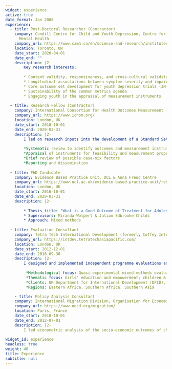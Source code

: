```yaml
---
widget: experience
active: true
date_format: Jan 2006
experience:
  - title: Post-Doctoral Researcher (Contractor)
    company: Cundill Centre for Child and Youth Depression, Centre for Addiction and
      Mental Health
    company_url: https://www.camh.ca/en/science-and-research/institutes-and-centres/cundill-centre-for-child-and-youth-depression
    location: Toronto, ON
    date_start: 2020-04-01
    date_end: ""
    description: |2-
        Key research interests:
        
        * Content validity, responsiveness, and cross-cultural validity of functioning & HRQOL scales
        * Longitudinal associations between symptom severity and impairment
        * Core outcome set development for youth depression trials (IN-ROADS initative)
        * Sustainability of the common metrics agenda
        * Engaging youth in the appraisal of measurement instruments
        
  - title: Research Fellow (Contractor)
    company: International Consortium for Health Outcomes Measurement (ICHOM)
    company_url: https://www.ichom.org/
    location: London, UK
    date_start: 2018-10-01
    date_end: 2020-03-31
    description: |2-
        I led on research inputs into the development of a Standard Set of Outcomes for Child and Youth Anxiety and Depression:
        
        *Systematic review to identify outcomes and measurement instruments
        *Appraisal of instruments for feasibility and measurement properties
        *Brief review of possible case-mix factors
        *Reporting and dissemination
          
  - title: PhD Candidate
    company: Evidence Based Practice Unit, UCL & Anna Freud Centre
    company_url: https://www.ucl.ac.uk/evidence-based-practice-unit/research/phd-projects
    location: London, UK
    date_start: 2016-10-01
    date_end: 2020-03-31
    description: |2-
    
        * Thesis title: "What is a Good Outcome of Treatment for Adolescent Depression? A Mixed-Methods Exploration of Measurement, Concepts, and Priorities"
        * Supervisors: Miranda Wolpert & Julian Edbrooke Childs
        * Approach: Mixed methods
    
  - title: Evaluation Consultant
    company: Tetra Tech International Development (formerly Coffey International)
    company_url: https://intdev.tetratechasiapacific.com/
    location: London, UK
    date_start: 2012-12-01
    date_end: 2016-09-30
    description: |2-
        I designed and implemented independent programme evaluations and built evaluation capacity on behalf of international donors:
         
         *Methodological focus: Quasi-experimental mixed-methods evaluations
         *Thematic focus: Girls' education and empowerment; children & youth at risk
         *Clients: UK Department for International Development (DFID), USAID, Comic Relief
         *Regions: Eastern Africa, Southern Africa, Southern Asia

    - title: Policy Analysis Consultant
    company: International Migration Division, Organisation for Economic Co-operation and Development (OECD)
    company_url: https://www.oecd.org/migration/
    location: Paris, France
    date_start: 2010-10-01
    date_end: 2012-07-01
    description: |2-
        I led econometric analysis of the socio-economic outcomes of children of migrants, analysed natinal integration policies, and formulated policy                            recommendations.
                  
widget_id: experience
headless: true
weight: 40
title: Experience
subtitle: null
---
```

